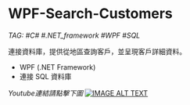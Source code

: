 # WPF-Search-Customers

*TAG: #C# #.NET_framework #WPF #SQL*

連接資料庫，提供從地區查詢客戶，並呈現客戶詳細資料。
- WPF (.NET Framework)
- 連接 SQL 資料庫

*Youtube連結請點擊下圖*
[![IMAGE ALT TEXT](https://github.com/Riley-Shu/WPF-Search_Customers/blob/master/Note/image/cover.png)](https://youtu.be/6ozU5NEcswM")

